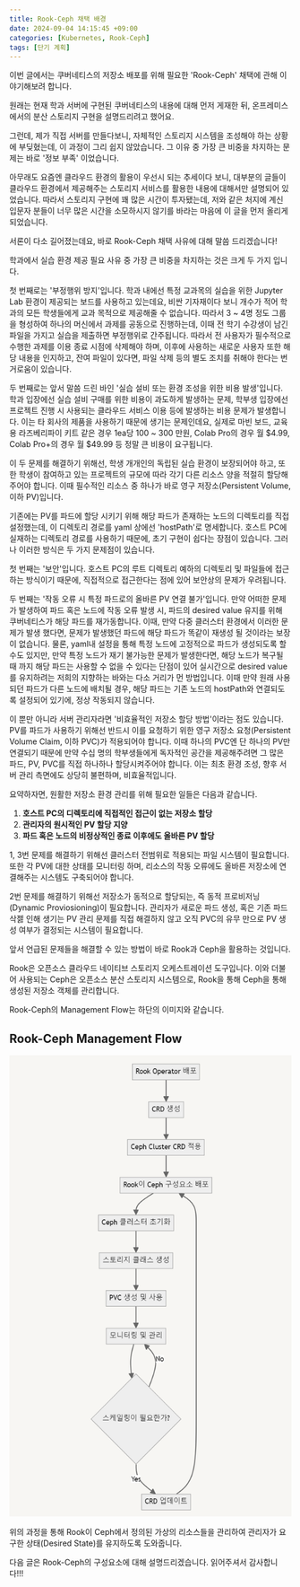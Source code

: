 ```yaml
---
title: Rook-Ceph 채택 배경
date: 2024-09-04 14:15:45 +09:00
categories: [Kubernetes, Rook-Ceph]
tags: [단기 계획]
---
```


이번 글에서는 쿠버네티스의 저장소 배포를 위해 필요한 'Rook-Ceph' 채택에 관해 이야기해보려 합니다.

원래는 현재 학과 서버에 구현된 쿠버네티스의 내용에 대해 먼저 게재한 뒤, 온프레미스에서의 분산 스토리지 구현을 설명드리려고 했어요.

그런데, 제가 직접 서버를 만들다보니, 자체적인 스토리지 시스템을 조성해야 하는 상황에 부딪혔는데, 이 과정이 그리 쉽지 않았습니다. 그 이유 중 가장 큰 비중을 차지하는 문제는 바로 '정보 부족' 이었습니다.

아무래도 요즘엔 클라우드 환경의 활용이 우선시 되는 추세이다 보니, 대부분의 글들이 클라우드 환경에서 제공해주는 스토리지 서비스를 활용한 내용에 대해서만 설명되어 있었습니다. 따라서 스토리지 구현에 꽤 많은 시간이 투자됐는데, 저와 같은 처지에 계신 입문자 분들이 너무 많은 시간을 소모하시지 않기를 바라는 마음에 이 글을 먼저 올리게 되었습니다.

서론이 다소 길어졌는데요, 바로 Rook-Ceph 채택 사유에 대해 말씀 드리겠습니다!

학과에서 실습 환경 제공 필요 사유 중 가장 큰 비중을 차지하는 것은 크게 두 가지 입니다.

첫 번째로는 '부정행위 방지'입니다. 학과 내에선 특정 교과목의 실습을 위한 Jupyter Lab 환경이 제공되는 보드를 사용하고 있는데요, 비싼 기자재이다 보니 개수가 적어 학과의 모든 학생들에게 교과 목적으로 제공해줄 수 없습니다. 따라서 3 ~ 4명 정도 그룹을 형성하여 하나의 머신에서 과제를 공동으로 진행하는데, 이때 전 학기 수강생이 남긴 파일을 가지고 실습을 제출하면 부정행위로 간주됩니다. 따라서 전 사용자가 필수적으로 수행한 과제를 이용 종료 시점에 삭제해야 하며, 이후에 사용하는 새로운 사용자 또한 해당 내용을 인지하고, 잔여 파일이 있다면, 파일 삭제 등의 별도 조치를 취해야 한다는 번거로움이 있습니다.

두 번째로는 앞서 말씀 드린 바인 '실습 설비 또는 환경 조성을 위한 비용 발생'입니다. 학과 입장에선 실습 설비 구매를 위한 비용이 과도하게 발생하는 문제, 학부생 입장에선 프로젝트 진행 시 사용되는 클라우드 서비스 이용 등에 발생하는 비용 문제가 발생합니다. 이는 타 회사의 제품을 사용하기 때문에 생기는 문제인데요, 실제로 마빈 보드, 교육용 라즈베리파이 키트 같은 경우 1ea당 100 ~ 300 만원, Colab Pro의 경우 월 $4.99, Colab Pro+의 경우 월 $49.99 등 정말 큰 비용이 요구됩니다.

이 두 문제를 해결하기 위해선, 학생 개개인의 독립된 실습 환경이 보장되어야 하고, 또한 학생이 참여하고 있는 프로젝트의 규모에 따라 각기 다른 리소스 양을 적절히 할당해주어야 합니다. 이때 필수적인 리소스 중 하나가 바로 영구 저장소(Persistent Volume, 이하 PV)입니다.

기존에는 PV를 파드에 할당 시키기 위해 해당 파드가 존재하는 노드의 디렉토리를 직접 설정했는데, 이 디렉토리 경로를 yaml 상에선 'hostPath'로 명세합니다. 호스트 PC에 실재하는 디렉토리 경로를 사용하기 때문에, 초기 구현이 쉽다는 장점이 있습니다. 그러나 이러한 방식은 두 가지 문제점이 있습니다.

첫 번째는 '보안'입니다. 호스트 PC의 루트 디렉토리 예하의 디렉토리 및 파일들에 접근하는 방식이기 때문에, 직접적으로 접근한다는 점에 있어 보안상의 문제가 우려됩니다.

두 번째는 '작동 오류 시 특정 파드로의 올바른 PV 연결 불가'입니다. 만약 어떠한 문제가 발생하여 파드 혹은 노드에 작동 오류 발생 시, 파드의 desired value 유지를 위해 쿠버네티스가 해당 파드를 재가동합니다. 이때, 만약 다중 클러스터 환경에서 이러한 문제가 발생 했다면, 문제가 발생했던 파드에 해당 파드가 똑같이 재생성 될 것이라는 보장이 없습니다. 물론, yaml내 설정을 통해 특정 노드에 고정적으로 파드가 생성되도록 할 수도 있지만, 만약 특정 노드가 재기 불가능한 문제가 발생한다면, 해당 노드가 복구될 때 까지 해당 파드는 사용할 수 없을 수 있다는 단점이 있어 실시간으로 desired value를 유지하려는 저희의 지향하는 바와는 다소 거리가 먼 방법입니다. 이때 만약 원래 사용되던 파드가 다른 노드에 배치될 경우, 해당 파드는 기존 노드의 hostPath와 연결되도록 설정되어 있기에, 정상 작동되지 않습니다.

이 뿐만 아니라 서버 관리자라면 '비효율적인 저장소 할당 방법'이라는 점도 있습니다. PV를 파드가 사용하기 위해선 반드시 이를 요청하기 위한 영구 저장소 요청(Persistent Volume Claim, 이하 PVC)가 적용되어야 합니다. 이때 하나의 PVC엔 단 하나의 PV만 연결되기 때문에 만약 수십 명의 학부생들에게 독자적인 공간을 제공해주려면 그 많은 파드, PV, PVC를 직접 하나하나 할당시켜주어야 합니다. 이는 최초 환경 조성, 향후 서버 관리 측면에도 상당히 불편하며, 비효율적입니다.

요약하자면, 원활한 저장소 환경 관리를 위해 필요한 일들은 다음과 같습니다.

1. **호스트 PC의 디렉토리에 직접적인 접근이 없는 저장소 할당**
2. **관리자의 원시적인 PV 할당 지양**
3. **파드 혹은 노드의 비정상적인 종료 이후에도 올바른 PV 할당**

1, 3번 문제를 해결하기 위해선 클러스터 전범위로 적용되는 파일 시스템이 필요합니다. 또한 각 PV에 대한 상태를 모니터링 하며, 리소스의 작동 오류에도 올바른 저장소에 연결해주는 시스템도 구축되어야 합니다.

2번 문제를 해결하기 위해선 저장소가 동적으로 할당되는, 즉 동적 프로비저닝(Dynamic Proviosioning)이 필요합니다. 관리자가 새로운 파드 생성, 혹은 기존 파드 삭젫 인해 생기는 PV 관리 문제를 직접 해결하지 않고 오직 PVC의 유무 만으로 PV 생성 여부가 결정되는 시스템이 필요합니다.

앞서 언급된 문제들을 해결할 수 있는 방법이 바로 Rook과 Ceph을 활용하는 것입니다.

Rook은 오픈소스 클라우드 네이티브 스토리지 오케스트레이션 도구입니다. 이와 더불어 사용되는 Ceph은 오픈소스 분산 스토리지 시스템으로, Rook을 통해 Ceph을 통해 생성된 저장소 객체를 관리합니다.

Rook-Ceph의 Management Flow는 하단의 이미지와 같습니다.

## Rook-Ceph Management Flow

![rook-ceph-flow](/assets/img/flowchart/rook-ceph-flow.png)

위의 과정을 통해 Rook이 Ceph에서 정의된 가상의 리소스들을 관리하여 관리자가 요구한 상태(Desired State)를 유지하도록 도와줍니다.

다음 글은 Rook-Ceph의 구성요소에 대해 설명드리겠습니다. 읽어주셔서 감사합니다!!!
